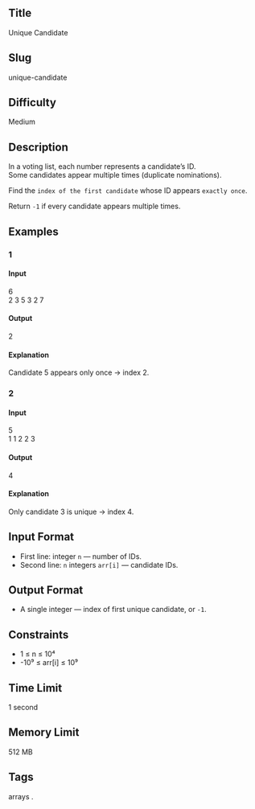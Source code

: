 ## Title

Unique Candidate

## Slug

unique-candidate

## Difficulty

Medium

## Description

In a voting list, each number represents a candidate’s ID.  
Some candidates appear multiple times (duplicate nominations).  

Find the `index of the first candidate` whose ID appears `exactly once`.  

Return `-1` if every candidate appears multiple times.

## Examples

### 1

#### Input

6  
2 3 5 3 2 7

#### Output
2

#### Explanation

Candidate 5 appears only once → index 2.

### 2

#### Input

5  
1 1 2 2 3

#### Output
4

#### Explanation

Only candidate 3 is unique → index 4.

## Input Format  

- First line: integer `n` — number of IDs.  
- Second line: `n` integers `arr[i]` — candidate IDs.

## Output Format  

- A single integer — index of first unique candidate, or `-1`.

## Constraints  

- 1 ≤ n ≤ 10⁴  
- -10⁹ ≤ arr[i] ≤ 10⁹    

## Time Limit

1 second

## Memory Limit

512 MB

## Tags

arrays .
